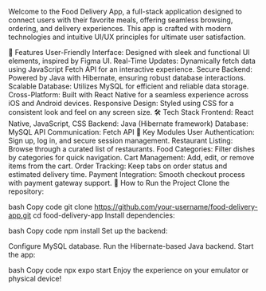 Welcome to the Food Delivery App, a full-stack application designed to connect users with their favorite meals, offering seamless browsing, ordering, and delivery experiences. This app is crafted with modern technologies and intuitive UI/UX principles for ultimate user satisfaction.

🌟 Features
User-Friendly Interface: Designed with sleek and functional UI elements, inspired by Figma UI.
Real-Time Updates: Dynamically fetch data using JavaScript Fetch API for an interactive experience.
Secure Backend: Powered by Java with Hibernate, ensuring robust database interactions.
Scalable Database: Utilizes MySQL for efficient and reliable data storage.
Cross-Platform: Built with React Native for a seamless experience across iOS and Android devices.
Responsive Design: Styled using CSS for a consistent look and feel on any screen size.
🛠️ Tech Stack
Frontend: React Native, JavaScript, CSS
Backend: Java (Hibernate framework)
Database: MySQL
API Communication: Fetch API
🎯 Key Modules
User Authentication: Sign up, log in, and secure session management.
Restaurant Listing: Browse through a curated list of restaurants.
Food Categories: Filter dishes by categories for quick navigation.
Cart Management: Add, edit, or remove items from the cart.
Order Tracking: Keep tabs on order status and estimated delivery time.
Payment Integration: Smooth checkout process with payment gateway support.
🚀 How to Run the Project
Clone the repository:

bash
Copy code
git clone https://github.com/your-username/food-delivery-app.git
cd food-delivery-app
Install dependencies:

bash
Copy code
npm install
Set up the backend:

Configure MySQL database.
Run the Hibernate-based Java backend.
Start the app:

bash
Copy code
npx expo start
Enjoy the experience on your emulator or physical device!
